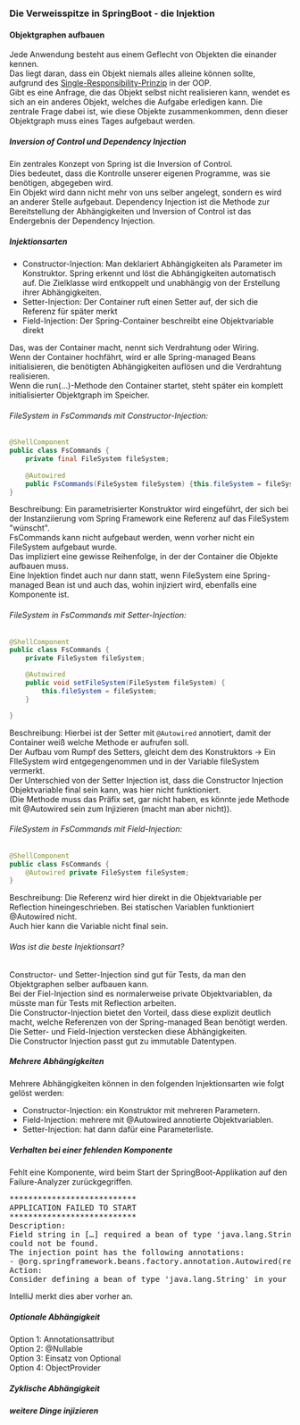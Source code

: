 ### Die Verweisspitze in SpringBoot - die Injektion

#### Objektgraphen aufbauen
Jede Anwendung besteht aus einem Geflecht von Objekten die einander kennen.   
Das liegt daran, dass ein Objekt niemals alles alleine können sollte, aufgrund des [Single-Responsibility-Prinzip](https://en.wikipedia.org/wiki/Single-responsibility_principle) in der OOP.  
Gibt es eine Anfrage, die das Objekt selbst nicht realisieren kann, wendet es sich an ein anderes Objekt, welches die Aufgabe erledigen kann.
Die zentrale Frage dabei ist, wie diese Objekte zusammenkommen, denn dieser Objektgraph muss eines Tages aufgebaut werden.  

##### Inversion of Control und Dependency Injection
Ein zentrales Konzept von Spring ist die Inversion of Control.  
Dies bedeutet, dass die Kontrolle unserer eigenen Programme, was sie benötigen, abgegeben wird.  
Ein Objekt wird dann nicht mehr von uns selber angelegt, sondern es wird an anderer Stelle aufgebaut.
Dependency Injection ist die Methode zur Bereitstellung der Abhängigkeiten und Inversion of Control ist das Endergebnis der Dependency Injection.

##### Injektionsarten
- Constructor-Injection: Man deklariert Abhängigkeiten als Parameter im Konstruktor. Spring erkennt und löst die Abhängigkeiten automatisch auf. Die Zielklasse wird entkoppelt und unabhängig von der Erstellung ihrer Abhängigkeiten.
- Setter-Injection: Der Container ruft einen Setter auf, der sich die Referenz für später merkt
- Field-Injection: Der Spring-Container beschreibt eine Objektvariable direkt

Das, was der Container macht, nennt sich Verdrahtung oder Wiring.  
Wenn der Container hochfährt, wird er alle Spring-managed Beans initialisieren, die benötigten Abhängigkeiten auflösen und die Verdrahtung realisieren.  
Wenn die run(...)-Methode den Container startet, steht später ein komplett initialisierter Objektgraph im Speicher.

###### FileSystem in FsCommands mit Constructor-Injection:
```java
@ShellComponent
public class FsCommands {
    private final FileSystem fileSystem;
    
    @Autowired
    public FsCommands(FileSystem fileSystem) {this.fileSystem = fileSystem;}
}
```
Beschreibung: Ein parametrisierter Konstruktor wird eingeführt, der sich bei der Instanziierung vom Spring Framework eine Referenz auf das FileSystem "wünscht".  
FsCommands kann nicht aufgebaut werden, wenn vorher nicht ein FileSystem aufgebaut wurde.  
Das impliziert eine gewisse Reihenfolge, in der der Container die Objekte aufbauen muss.  
Eine Injektion findet auch nur dann statt, wenn FileSystem eine Spring-managed Bean ist und auch das, wohin injiziert wird, ebenfalls eine Komponente ist.  


###### FileSystem in FsCommands mit Setter-Injection:
```java 
@ShellComponent
public class FsCommands {
    private FileSystem fileSystem;

    @Autowired
    public void setFileSystem(FileSystem fileSystem) {
        this.fileSystem = fileSystem;
    }

}
```
Beschreibung: Hierbei ist der Setter mit `@Autowired` annotiert, damit der Container weiß welche Methode er aufrufen soll.  
Der Aufbau vom Rumpf des Setters, gleicht dem des Konstruktors → Ein FIleSystem wird entgegengenommen und in der Variable fileSystem vermerkt.  
Der Unterschied von der Setter Injection ist, dass die Constructor Injection Objektvariable final sein kann, was hier nicht funktioniert.  
(Die Methode muss das Präfix set, gar nicht haben, es könnte jede Methode mit @Autowired sein zum Injizieren (macht man aber nicht)).

###### FileSystem in FsCommands mit Field-Injection:
```java
@ShellComponent
public class FsCommands {
    @Autowired private FileSystem fileSystem;
}
```
Beschreibung: Die Referenz wird hier direkt in die Objektvariable per Reflection hineingeschrieben. Bei statischen Variablen funktioniert @Autowired nicht.  
Auch hier kann die Variable nicht final sein. 

###### Was ist die beste Injektionsart? 
Constructor- und Setter-Injection sind gut für Tests, da man den Objektgraphen selber aufbauen kann.  
Bei der Fiel-Injection sind es normalerweise private Objektvariablen, da müsste man für Tests mit Reflection arbeiten.  
Die Constructor-Injection bietet den Vorteil, dass diese explizit deutlich macht, welche Referenzen von der Spring-managed Bean benötigt werden.  
Die Setter- und Field-Injection verstecken diese Abhängigkeiten.   
Die Constructor Injection passt gut zu immutable Datentypen.  

##### Mehrere Abhängigkeiten
Mehrere Abhängigkeiten können in den folgenden Injektionsarten wie folgt gelöst werden:  
- Constructor-Injection: ein Konstruktor mit mehreren Parametern.
- Field-Injection: mehrere mit @Autowired annotierte Objektvariablen.
- Setter-Injection: hat dann dafür eine Parameterliste. 

##### Verhalten bei einer fehlenden Komponente
Fehlt eine Komponente, wird beim Start der SpringBoot-Applikation auf den Failure-Analyzer zurückgegriffen.
<pre>
***************************
APPLICATION FAILED TO START
***************************
Description:
Field string in […] required a bean of type 'java.lang.String' that ↩
could not be found.
The injection point has the following annotations:
- @org.springframework.beans.factory.annotation.Autowired(required=true)
Action:
Consider defining a bean of type 'java.lang.String' in your configuration.
</pre>

IntelliJ merkt dies aber vorher an.

##### Optionale Abhängigkeit

Option 1: Annotationsattribut  
Option 2: @Nullable  
Option 3: Einsatz von Optional  
Option 4: ObjectProvider  

##### Zyklische Abhängigkeit

##### weitere Dinge injizieren

